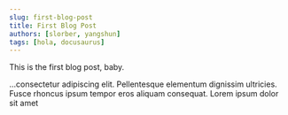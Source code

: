 ```yaml
---
slug: first-blog-post
title: First Blog Post
authors: [slorber, yangshun]
tags: [hola, docusaurus]
---
```


This is the first blog post, baby.

<!-- truncate -->

...consectetur adipiscing elit. Pellentesque elementum dignissim ultricies. Fusce rhoncus ipsum tempor eros aliquam consequat. Lorem ipsum dolor sit amet
